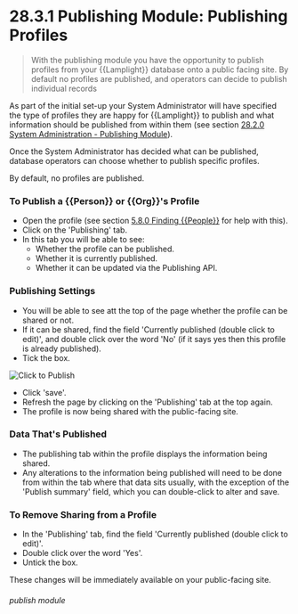 # 28.3.1 Publishing Module: Publishing Profiles

> With the publishing module you have the opportunity to publish profiles from your {{Lamplight}} database onto a public facing site. By default no profiles are published, and operators can decide to publish individual records



As part of the initial set-up your System Administrator will have specified the type of profiles they are happy for {{Lamplight}} to publish and what information should be published from within them (see section [28.2.0  System Administration - Publishing Module](/help/index/p/28.2.0)). 

Once the System Administrator has decided what can be published, database operators can choose whether to publish specific profiles.

By default, no profiles are published. 

### To Publish a {{Person}} or {{Org}}'s Profile

- Open the profile (see section [5.8.0  Finding {{People}}](/help/index/p/5.8.0) for help with this). 
- Click on the 'Publishing' tab.  
- In this tab you will be able to see:
   - Whether the profile can be published.
   - Whether it is currently published.
   - Whether it can be updated via the Publishing API.

### Publishing Settings
- You will be able to see att the top of the page whether the profile can be shared or not. 
- If it can be shared, find the field 'Currently published (double click to edit)', and double click over the word 'No' (if it says yes then this profile is already published).
- Tick the box.

![Click to Publish](28.3.1a.png)

- Click 'save'.
- Refresh the page by clicking on the 'Publishing' tab at the top again.
- The profile is now being shared with the public-facing site. 

### Data That's Published
- The publishing tab within the profile displays the information being shared. 
- Any alterations to the information being published will need to be done from within the tab where that data sits usually, with the exception of the 'Publish summary' field, which you can double-click to alter and save.

### To Remove Sharing from a Profile
- In the 'Publishing' tab, find the field 'Currently published (double click to edit)'.
- Double click over the word 'Yes'.
- Untick the box.

These changes will be immediately available on your public-facing site. 


###### publish module

